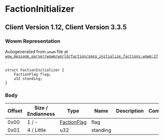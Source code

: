 # FactionInitializer

## Client Version 1.12, Client Version 3.3.5

### Wowm Representation

Autogenerated from `wowm` file at [`wow_message_parser/wowm/world/faction/smsg_initialize_factions.wowm:27`](https://github.com/gtker/wow_messages/tree/main/wow_message_parser/wowm/world/faction/smsg_initialize_factions.wowm#L27).
```rust,ignore
struct FactionInitializer {
    FactionFlag flag;
    u32 standing;
}
```
### Body

| Offset | Size / Endianness | Type | Name | Description | Comment |
| ------ | ----------------- | ---- | ---- | ----------- | ------- |
| 0x00 | 1 / - | [FactionFlag](factionflag.md) | flag |  |  |
| 0x01 | 4 / Little | u32 | standing |  |  |

